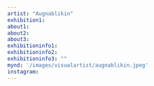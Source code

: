 ```yaml
---
artist: "Augnablikin"
exhibition1: 
about1: 
about2: 
about3: 
exhibitioninfo1: 
exhibitioninfo2: 
exhibitioninfo3: ""
mynd: '/images/visualartist/augnablikin.jpeg'
instagram: 
---
```

